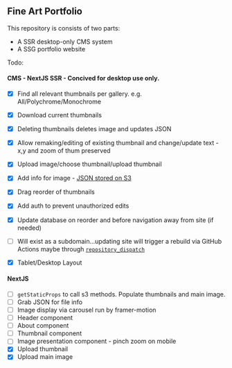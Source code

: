 Fine Art Portfolio
---
This repository is consists of two parts:
* A SSR desktop-only CMS system
* A SSG portfolio website

Todo:
#### CMS - NextJS SSR - Concived for desktop use only. 
* [x] Find all relevant thumbnails per gallery. e.g. All/Polychrome/Monochrome
* [x] Download current thumbnails
* [x] Deleting thumbnails deletes image and updates JSON
* [x] Allow remaking/editing of existing thumbnail and change/update text - x,y and zoom of thum preserved 
* [x] Upload image/choose thumbnail/upload thumbnail
* [x] Add info for image - [JSON stored on S3](https://dev.to/aws-builders/using-aws-s3-as-a-database-17l0)
* [x] Drag reorder of thumbnails
* [x] Add auth to prevent unauthorized edits
* [x] Update database on reorder and before navigation away from site (if needed)
* [ ] Will exist as a subdomain...updating site will trigger a rebuild via GitHub Actions maybe through [`repository_dispatch`](https://stackoverflow.com/questions/68147899/whats-is-the-difference-between-repository-dispatch-and-workflow-dispatch-in-git)
* [x] Tablet/Desktop Layout


#### NextJS
* [ ] `getStaticProps` to call s3 methods. Populate thumbnails and main image.
* [ ] Grab JSON for file info
* [ ] Image display via carousel run by framer-motion
* [ ] Header component
* [ ] About component
* [ ] Thumbnail component
* [ ] Image presentation component - pinch zoom on mobile
* [x] Upload thumbnail
* [x] Upload main image
